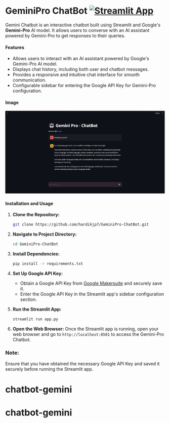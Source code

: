 # GeminiPro ChatBot [![Streamlit App](https://static.streamlit.io/badges/streamlit_badge_black_white.svg)](https://geminipro-chatbot.streamlit.app/)

Gemini Chatbot is an interactive chatbot built using Streamlit and Google's **Gemini-Pro** AI model. It allows users to converse with an AI assistant powered by Gemini-Pro to get responses to their queries.

#### Features

- Allows users to interact with an AI assistant powered by Google's Gemini-Pro AI model.
- Displays chat history, including both user and chatbot messages.
- Provides a responsive and intuitive chat interface for smooth communication.
- Configurable sidebar for entering the Google API Key for Gemini-Pro configuration.


#### Image

![](img.png)

#### Installation and Usage

1. **Clone the Repository:**
   ```bash
   git clone https://github.com/hardikjp7/GeminiPro-ChatBot.git
   ```

2. **Navigate to Project Directory:**
   ```bash
   cd GeminiPro-ChatBot
   ```

3. **Install Dependencies:**
   ```bash
   pip install -r requirements.txt
   ```

4. **Set Up Google API Key:**
   - Obtain a Google API Key from [Google Makersuite](https://makersuite.google.com/app/apikey) and securely save it.
   - Enter the Google API Key in the Streamlit app's sidebar configuration section.

5. **Run the Streamlit App:**
   ```bash
   streamlit run app.py
   ```

6. **Open the Web Browser:**
   Once the Streamlit app is running, open your web browser and go to `http://localhost:8501` to access the Gemini-Pro Chatbot.



### Note:

Ensure that you have obtained the necessary Google API Key and saved it securely before running the Streamlit app.
# chatbot-gemini
# chatbot-gemini
